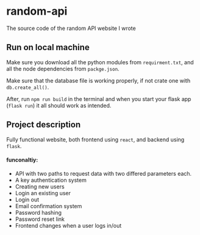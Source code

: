 # random-api
The source code of the random API website I wrote

<h2>Run on local machine</h2>

Make sure you download all the python modules from `requirment.txt`, and all the node dependencies from `packge.json`.

Make sure that the database file is working properly, if not crate one with `db.create_all()`.

After, run `npm run build` in the terminal and when you start your flask app (`flask run`) it all should work as intended.

<h2>Project description</h2>

Fully functional website, both frontend using `react`, and backend using `flask`.
 
<h4> funconaltiy:</h4>
<ul>
 <li> API with two paths to request data with two differed parameters each.</li>
 <li> A key authentication system</li>
 <li> Creating new users </li>
 <li> Login an existing user</li>
 <li> Login out </li>
 <li> Email confirmation system </li>
 <li> Password hashing </li>
 <li> Password reset link </li>
 <li> Frontend changes when a user logs in/out </li>
</ul>
 
